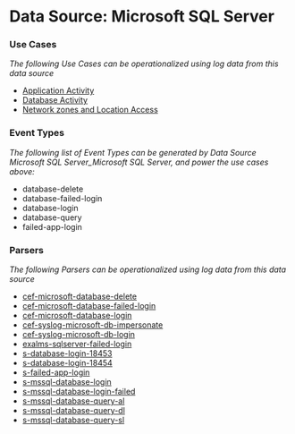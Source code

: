 Data Source: Microsoft SQL Server
=================================

### Use Cases

_The following Use Cases can be operationalized using log data from this data source_

* [Application Activity](usecase_application_activity.md)
* [Database Activity](usecase_database_activity.md)
* [Network zones and Location Access](usecase_network_zones_and_location_access.md)


### Event Types

_The following list of Event Types can be generated by Data Source Microsoft SQL Server_Microsoft SQL Server, and power the use cases above:_

- database-delete
- database-failed-login
- database-login
- database-query
- failed-app-login


### Parsers

_The following Parsers can be operationalized using log data from this data source_

* [cef-microsoft-database-delete](parserContent_cef-microsoft-database-delete.md)
* [cef-microsoft-database-failed-login](parserContent_cef-microsoft-database-failed-login.md)
* [cef-microsoft-database-login](parserContent_cef-microsoft-database-login.md)
* [cef-syslog-microsoft-db-impersonate](parserContent_cef-syslog-microsoft-db-impersonate.md)
* [cef-syslog-microsoft-db-login](parserContent_cef-syslog-microsoft-db-login.md)
* [exalms-sqlserver-failed-login](parserContent_exalms-sqlserver-failed-login.md)
* [s-database-login-18453](parserContent_s-database-login-18453.md)
* [s-database-login-18454](parserContent_s-database-login-18454.md)
* [s-failed-app-login](parserContent_s-failed-app-login.md)
* [s-mssql-database-login](parserContent_s-mssql-database-login.md)
* [s-mssql-database-login-failed](parserContent_s-mssql-database-login-failed.md)
* [s-mssql-database-query-al](parserContent_s-mssql-database-query-al.md)
* [s-mssql-database-query-dl](parserContent_s-mssql-database-query-dl.md)
* [s-mssql-database-query-sl](parserContent_s-mssql-database-query-sl.md)
